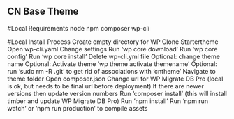 ## CN Base Theme

#Local Requirements
node
npm
composer
wp-cli

#Local Install Process
Create empty directory for WP
Clone Startertheme
Open wp-cli.yaml
Change settings
Run ‘wp core download’
Run ‘wp core config’
Run ‘wp core install’
Delete wp-cli.yml file
Optional: change theme name
Optional: Activate theme ‘wp theme activate themename’
Optional: run ‘sudo rm -R .git’ to get rid of associations with ‘cntheme’
Navigate to theme folder
Open composer.json
Change url for WP Migrate DB Pro (local is ok, but needs to be final url before deployment)
If there are newer versions then update version numbers
Run ‘composer install’ (this will install timber and update WP Migrate DB Pro)
Run ’npm install’ 
Run ‘npm run watch’ or ’npm run production’ to compile assets